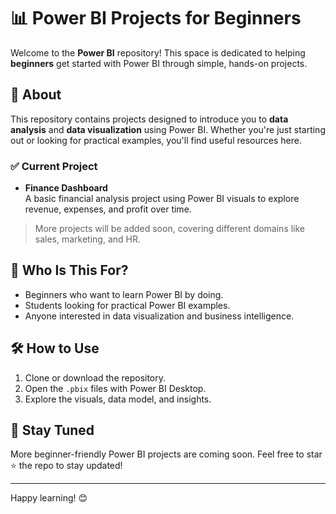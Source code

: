 # 📊 Power BI Projects for Beginners

Welcome to the **Power BI** repository! This space is dedicated to helping **beginners** get started with Power BI through simple, hands-on projects.

## 🚀 About

This repository contains projects designed to introduce you to **data analysis** and **data visualization** using Power BI. Whether you're just starting out or looking for practical examples, you'll find useful resources here.

### ✅ Current Project
- **Finance Dashboard**  
  A basic financial analysis project using Power BI visuals to explore revenue, expenses, and profit over time.

> More projects will be added soon, covering different domains like sales, marketing, and HR.

## 🎯 Who Is This For?

- Beginners who want to learn Power BI by doing.
- Students looking for practical Power BI examples.
- Anyone interested in data visualization and business intelligence.

## 🛠 How to Use

1. Clone or download the repository.
2. Open the `.pbix` files with Power BI Desktop.
3. Explore the visuals, data model, and insights.

## 📌 Stay Tuned

More beginner-friendly Power BI projects are coming soon. Feel free to star ⭐ the repo to stay updated!

---

Happy learning! 😊


